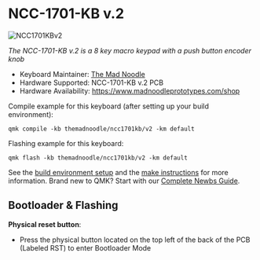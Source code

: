 # NCC-1701-KB v.2

![NCC1701KBv2](https://static.wixstatic.com/media/59d0ff_5c5f988f2aa94fb19d973ca6aaddf070~mv2.jpg)

*The NCC-1701-KB v.2 is a 8 key macro keypad with a push button encoder knob*

* Keyboard Maintainer: [The Mad Noodle](https://github.com/The-Mad-Noodle)
* Hardware Supported: NCC-1701-KB v.2 PCB
* Hardware Availability: https://www.madnoodleprototypes.com/shop


Compile example for this keyboard (after setting up your build environment):

    qmk compile -kb themadnoodle/ncc1701kb/v2 -km default

Flashing example for this keyboard:

    qmk flash -kb themadnoodle/ncc1701kb/v2 -km default

See the [build environment setup](https://docs.qmk.fm/#/getting_started_build_tools) and the [make instructions](https://docs.qmk.fm/#/getting_started_make_guide) for more information. Brand new to QMK? Start with our [Complete Newbs Guide](https://docs.qmk.fm/#/newbs).

## Bootloader & Flashing


**Physical reset button**: 

* Press the physical button located on the top left of the back of the PCB (Labeled RST) to enter Bootloader Mode
